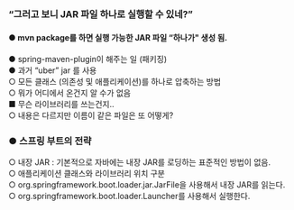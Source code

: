 ### “그러고 보니 JAR 파일 하나로 실행할 수 있네?”

#### ● mvn package를 하면 실행 가능한 JAR 파일 “하나가" 생성 됨.
● spring-maven-plugin이 해주는 일 (패키징)                    
● 과거 “uber” jar 를 사용                       
○ 모든 클래스 (의존성 및 애플리케이션)를 하나로 압축하는 방법                                   
○ 뭐가 어디에서 온건지 알 수가 없음                            
■ 무슨 라이브러리를 쓰는건지..                                      
○ 내용은 다르지만 이름이 같은 파일은 또 어떻게?              
### ● 스프링 부트의 전략
○ 내장 JAR : 기본적으로 자바에는 내장 JAR를 로딩하는 표준적인 방법이 없음.                                                 
○ 애플리케이션 클래스와 라이브러리 위치 구분                 
○ org.springframework.boot.loader.jar.JarFile을 사용해서 내장 JAR를 읽는다.                      
○ org.springframework.boot.loader.Launcher를 사용해서 실행한다.             
